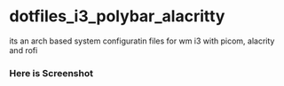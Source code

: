 # dotfiles_i3_polybar_alacritty
its an arch based system configuratin files for wm i3 with picom, alacrity and rofi

<h3>Here is Screenshot</h3>
<img src="https://raw.github.com/babarahmad/dotfiles_i3_polybar_alacritty/screenshot.png'>
